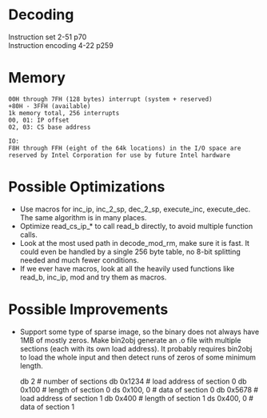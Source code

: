 Decoding
========

Instruction set 2-51 p70  
Instruction encoding 4-22 p259

Memory
======

```
00H through 7FH (128 bytes) interrupt (system + reserved)
+80H - 3FFH (available)
1k memory total, 256 interrupts
00, 01: IP offset
02, 03: CS base address
```

```
IO:
F8H through FFH (eight of the 64k locations) in the I/O space are reserved by Intel Corporation for use by future Intel hardware
```

Possible Optimizations
======================

- Use macros for inc_ip, inc_2_sp, dec_2_sp, execute_inc, execute_dec. The same algorithm is in many places.
- Optimize read_cs_ip_* to call read_b directly, to avoid multiple function calls.
- Look at the most used path in decode_mod_rm, make sure it is fast. It could even be handled by a single 256 byte table,
  no 8-bit splitting needed and much fewer conditions.
- If we ever have macros, look at all the heavily used functions like read_b, inc_ip, mod and try them as macros.

Possible Improvements
=====================
- Support some type of sparse image, so the binary does not always have 1MB of mostly zeros.
  Make bin2obj generate an .o file with multiple sections (each with its own load address).
  It probably requires bin2obj to load the whole input and then detect runs of zeros of some minimum length.

  db  2             # number of sections
  db  0x1234        # load address of section 0
  db  0x100         # length of section 0
  ds  0x100, 0      # data of section 0
  db  0x5678        # load address of section 1
  db  0x400         # length of section 1
  ds  0x400, 0      # data of section 1
